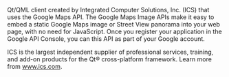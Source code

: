 Qt/QML client created by Integrated Computer Solutions, Inc. (ICS) that uses the Google Maps API. The Google Maps Image APIs make it easy to embed a static Google Maps image or Street View panorama into your web page, with no need for JavaScript. Once you register your application in the Google API Console, you can this API as part of your Google account.

ICS is the largest independent supplier of professional services, training, and add-on products for the Qt® cross-platform framework. Learn more from <a href='www.ics.com'>www.ics.com</a>.

